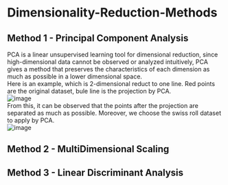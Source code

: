 # Dimensionality-Reduction-Methods

## Method 1 - Principal Component Analysis
PCA is a linear unsupervised learning tool for dimensional reduction, since high-dimensional data cannot be observed or analyzed intuitively, PCA gives a method that preserves the characteristics of each dimension as much as possible in a lower dimensional space.\
Here is an example, which is 2-dimensional reduct to one line. Red points are the original dataset, bule line is the projection by PCA.\
![image](https://user-images.githubusercontent.com/110155589/184064900-5f2fa60c-8fe4-4660-a543-5099b7b3de39.png)\
From this, it can be observed that the points after the projection are separated as much as possible.
Moreover, we choose the swiss roll dataset to apply by PCA.\
![image](https://user-images.githubusercontent.com/110155589/184064930-44dcd754-ba76-4386-8f2f-ffce126e37f4.png)

## Method 2 - MultiDimensional Scaling

## Method 3 - Linear Discriminant Analysis
